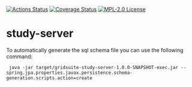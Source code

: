 [![Actions Status](https://github.com/gridsuite/study-server/workflows/CI/badge.svg)](https://github.com/gridsuite/study-server/actions)
[![Coverage Status](https://sonarcloud.io/api/project_badges/measure?project=org.gridsuite%3Astudy-server&metric=coverage)](https://sonarcloud.io/component_measures?id=org.gridsuite%3Astudy-server&metric=coverage)
[![MPL-2.0 License](https://img.shields.io/badge/license-MPL_2.0-blue.svg)](https://www.mozilla.org/en-US/MPL/2.0/)
# study-server

   To automatically generate the sql schema file you can use the following command:
   
     java -jar target/gridsuite-study-server-1.0.0-SNAPSHOT-exec.jar --spring.jpa.properties.javax.persistence.schema-generation.scripts.action=create
